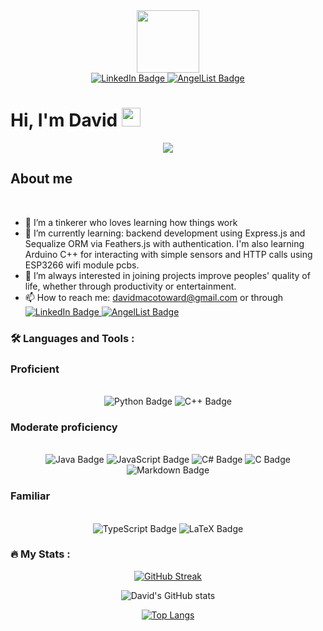 <div id="header" align="center">
  <img src="https://media.giphy.com/media/iIqmM5tTjmpOB9mpbn/giphy.gif" width="100"/>
</div>

<div id="badges" align="center"> 
  <a href="https://www.linkedin.com/in/davidmacotoward/">
    <img src="https://img.shields.io/badge/LinkedIn-blue?style=for-the-badge&logo=linkedin&logoColor=white" alt="LinkedIn Badge"/>
  </a>
  <a href="https://angel.co/u/david-ward-49">
    <img src="https://img.shields.io/badge/AngelList-%23D4D4D4.svg?style=for-the-badge&logo=AngelList&logoColor=black" alt="AngelList Badge"/>
  </a>
<!--   
  <a href="https://davidmakoto.github.io">
    <img src="https://img.shields.io/badge/AngelList-%23D4D4D4.svg?style=for-the-badge&logo=AngelList&logoColor=black" alt="AngelList Badge"/>
  </a>
   -->
  
</div>

<div id="profile-views-badge" align="center">
    <img src="https://komarev.com/ghpvc/?username=davidmakoto&style=flat-square&color=blue" alt=""/>
</div>


<h1>
  Hi, I'm David
  <img src="https://media.giphy.com/media/hvRJCLFzcasrR4ia7z/giphy.gif" width="30px"/>
</h1>

<div id="second-img" align="center">
  <img src="https://media.giphy.com/media/L1R1tvI9svkIWwpVYr/giphy.gif"/>
</div>

<h2> About me </h2> <br>

- 👀 I’m a tinkerer who loves learning how things work
- 🌱 I’m currently learning: backend development using Express.js and Sequalize ORM via Feathers.js with authentication. I'm also learning Arduino C++ for interacting with simple sensors and HTTP calls using ESP3266 wifi module pcbs.
- 💞️ I’m always interested in joining projects improve peoples' quality of life, whether through productivity or entertainment.
- 📫 How to reach me: davidmacotoward@gmail.com or through   <a href="https://www.linkedin.com/in/davidmacotoward/">
    <img src="https://img.shields.io/badge/LinkedIn-blue?style=for-the-badge&logo=linkedin&logoColor=white" alt="LinkedIn Badge"/>
  </a>
  <a href="https://angel.co/u/david-ward-49">
  <img src="https://img.shields.io/badge/AngelList-%23D4D4D4.svg?style=for-the-badge&logo=AngelList&logoColor=black" alt="AngelList Badge"/>
</a>




### :hammer_and_wrench: Languages and Tools :
<h3> Proficient </h3> <br>
<div align="center">
    <img src="https://img.shields.io/badge/python-3670A0?style=for-the-badge&logo=python&logoColor=ffdd54" alt="Python Badge"/>
    <img src="https://img.shields.io/badge/c++-%2300599C.svg?style=for-the-badge&logo=c%2B%2B&logoColor=white" alt="C++ Badge"/>
</div>

<h3> Moderate proficiency </h3> <br>
<div align="center">
  <img src="https://img.shields.io/badge/java-%23ED8B00.svg?style=for-the-badge&logo=java&logoColor=white" alt="Java Badge"/>
  <img src="https://img.shields.io/badge/javascript-%23323330.svg?style=for-the-badge&logo=javascript&logoColor=%23F7DF1E" alt="JavaScript Badge"/>
  <img src="https://img.shields.io/badge/c%23-%23239120.svg?style=for-the-badge&logo=c-sharp&logoColor=white" alt="C# Badge"/>
  <img src="https://img.shields.io/badge/c-%2300599C.svg?style=for-the-badge&logo=c&logoColor=white" alt="C Badge"/>
  <img src="https://img.shields.io/badge/markdown-%23000000.svg?style=for-the-badge&logo=markdown&logoColor=white" alt="Markdown Badge"/>
</div>

<h3> Familiar </h3> <br>
<div align="center">  
  <img src="https://img.shields.io/badge/typescript-%23007ACC.svg?style=for-the-badge&logo=typescript&logoColor=white" alt="TypeScript Badge"/>
  <img src="https://img.shields.io/badge/latex-%23008080.svg?style=for-the-badge&logo=latex&logoColor=white" alt="LaTeX Badge"/>
</div>

### :fire: My Stats :

<div align="center">

[![GitHub Streak](http://github-readme-streak-stats.herokuapp.com?user=davidmakoto&count_private=true&theme=buefy)](https://git.io/streak-stats)

![David's GitHub stats](https://github-readme-stats.vercel.app/api?username=davidmakoto&count_private=true&show_icons=true&theme=buefy)
  
  
[![Top Langs](https://github-readme-stats.vercel.app/api/top-langs/?username=davidmakoto&count_private=true&show_icons=true&hide=jupyter%20notebook,html,css,ejs&theme=buefy)](https://github.com/davidmakoto/github-readme-stats)


</div>

